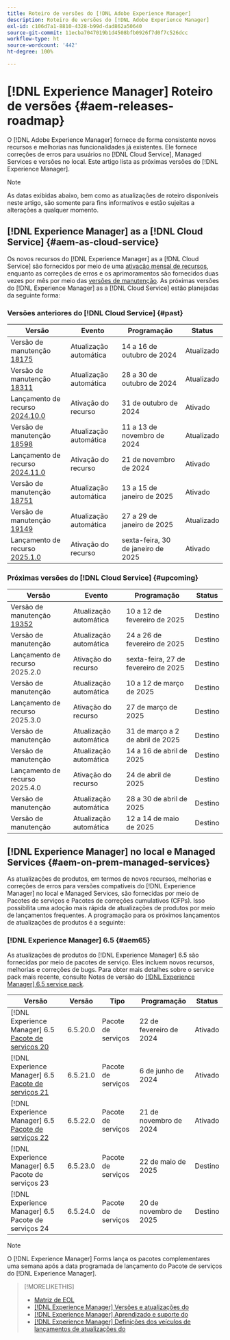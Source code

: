 ```yaml
---
title: Roteiro de versões do [!DNL Adobe Experience Manager]
description: Roteiro de versões do [!DNL Adobe Experience Manager]
exl-id: c106d7a1-8810-4328-b99d-dad862a50640
source-git-commit: 11ecba7047019b1d4508bfb0926f7d0f7c526dcc
workflow-type: ht
source-wordcount: '442'
ht-degree: 100%

---
```



# [!DNL Experience Manager] Roteiro de versões {#aem-releases-roadmap}

O [!DNL Adobe Experience Manager] fornece de forma consistente novos recursos e melhorias nas funcionalidades já existentes. Ele fornece correções de erros para usuários no [!DNL Cloud Service], Managed Services e versões no local. Este artigo lista as próximas versões do [!DNL Experience Manager].

>[!NOTE]
>
>As datas exibidas abaixo, bem como as atualizações de roteiro disponíveis neste artigo, são somente para fins informativos e estão sujeitas a alterações a qualquer momento.

## [!DNL Experience Manager] as a [!DNL Cloud Service] {#aem-as-cloud-service}

Os novos recursos do [!DNL Experience Manager] as a [!DNL Cloud Service] são fornecidos por meio de uma [ativação mensal de recursos](https://experienceleague.adobe.com/pt-br/docs/experience-manager-cloud-service/content/release-notes/release-notes/release-notes-current), enquanto as correções de erros e os aprimoramentos são fornecidos duas vezes por mês por meio das [versões de manutenção](https://experienceleague.adobe.com/pt-br/docs/experience-manager-cloud-service/content/release-notes/maintenance/latest).
As próximas versões do [!DNL Experience Manager] as a [!DNL Cloud Service] estão planejadas da seguinte forma:

### Versões anteriores do [!DNL Cloud Service] {#past}

| Versão | Evento | Programação | Status |
|---|---|---|---|
| Versão de manutenção [18175](https://experienceleague.adobe.com/pt-br/docs/experience-manager-cloud-service/content/release-notes/maintenance/2024/2024-10-0#release-18175) | Atualização automática | 14 a 16 de outubro de 2024 | Atualizado |
| Versão de manutenção [18311](https://experienceleague.adobe.com/pt-br/docs/experience-manager-cloud-service/content/release-notes/maintenance/2024/2024-10-0#18311) | Atualização automática | 28 a 30 de outubro de 2024 | Atualizado |
| Lançamento de recurso [2024.10.0](https://experienceleague.adobe.com/pt-br/docs/experience-manager-cloud-service/content/release-notes/release-notes/2024/release-notes-2024-10-0) | Ativação do recurso | 31 de outubro de 2024 | Ativado |
| Versão de manutenção [18598](https://experienceleague.adobe.com/pt-br/docs/experience-manager-cloud-service/content/release-notes/maintenance/2024/2024-11-0) | Atualização automática | 11 a 13 de novembro de 2024 | Atualizado |
| Lançamento de recurso [2024.11.0](https://experienceleague.adobe.com/pt-br/docs/experience-manager-cloud-service/content/release-notes/release-notes/2024/release-notes-2024-11-0) | Ativação do recurso | 21 de novembro de 2024 | Ativado |
| Versão de manutenção [18751](https://experienceleague.adobe.com/pt-br/docs/experience-manager-cloud-service/content/release-notes/maintenance/2025/2025-1-0#18751) | Atualização automática | 13 a 15 de janeiro de 2025 | Ativado |
| Versão de manutenção [19149](https://experienceleague.adobe.com/pt-br/docs/experience-manager-cloud-service/content/release-notes/maintenance/2025/2025-1-0#19149) | Atualização automática | 27 a 29 de janeiro de 2025 | Atualizado |
| Lançamento de recurso [2025.1.0](https://experienceleague.adobe.com/pt-br/docs/experience-manager-cloud-service/content/release-notes/release-notes/release-notes-current) | Ativação do recurso | sexta-feira, 30 de janeiro de 2025 | Ativado |

### Próximas versões do [!DNL Cloud Service] {#upcoming}

| Versão | Evento | Programação | Status |
|---|---|---|---|
| Versão de manutenção [19352](https://experienceleague.adobe.com/pt-br/docs/experience-manager-cloud-service/content/release-notes/maintenance/latest) | Atualização automática | 10 a 12 de fevereiro de 2025 | Destino |
| Versão de manutenção | Atualização automática | 24 a 26 de fevereiro de 2025 | Destino |
| Lançamento de recurso 2025.2.0 | Ativação do recurso | sexta-feira, 27 de fevereiro de 2025 | Destino |
| Versão de manutenção | Atualização automática | 10 a 12 de março de 2025 | Destino |
| Lançamento de recurso 2025.3.0 | Ativação do recurso | 27 de março de 2025 | Destino |
| Versão de manutenção | Atualização automática | 31 de março a 2 de abril de 2025 | Destino |
| Versão de manutenção | Atualização automática | 14 a 16 de abril de 2025 | Destino |
| Lançamento de recurso 2025.4.0 | Ativação do recurso | 24 de abril de 2025 | Destino |
| Versão de manutenção | Atualização automática | 28 a 30 de abril de 2025 | Destino |
| Versão de manutenção | Atualização automática | 12 a 14 de maio de 2025 | Destino |

## [!DNL Experience Manager] no local e Managed Services {#aem-on-prem-managed-services}

As atualizações de produtos, em termos de novos recursos, melhorias e correções de erros para versões compatíveis do [!DNL Experience Manager] no local e Managed Services, são fornecidas por meio de Pacotes de serviços e Pacotes de correções cumulativos (CFPs). Isso possibilita uma adoção mais rápida de atualizações de produtos por meio de lançamentos frequentes. A programação para os próximos lançamentos de atualizações de produtos é a seguinte:

### [!DNL Experience Manager] 6.5 {#aem65}

As atualizações de produtos do [!DNL Experience Manager] 6.5 são fornecidas por meio de pacotes de serviço. Eles incluem novos recursos, melhorias e correções de bugs. Para obter mais detalhes sobre o service pack mais recente, consulte Notas de versão do [[!DNL Experience Manager] 6.5 service pack](https://experienceleague.adobe.com/pt-br/docs/experience-manager-65/content/release-notes/release-notes).

| Versão | Versão | Tipo | Programação | Status |
|---|---|---|---|---|
| [!DNL Experience Manager] 6.5 [Pacote de serviços 20](https://experienceleague.adobe.com/pt-br/docs/experience-manager-65/content/release-notes/service-pack/6-5-20) | 6.5.20.0 | Pacote de serviços | 22 de fevereiro de 2024 | Ativado |
| [!DNL Experience Manager] 6.5 [Pacote de serviços 21](https://experienceleague.adobe.com/pt-br/docs/experience-manager-65/content/release-notes/service-pack/6-5-21) | 6.5.21.0 | Pacote de serviços | 6 de junho de 2024 | Ativado |
| [!DNL Experience Manager] 6.5 [Pacote de serviços 22](https://experienceleague.adobe.com/pt-br/docs/experience-manager-65/content/release-notes/release-notes) | 6.5.22.0 | Pacote de serviços | 21 de novembro de 2024 | Ativado |
| [!DNL Experience Manager] 6.5 Pacote de serviços 23 | 6.5.23.0 | Pacote de serviços | 22 de maio de 2025 | Destino |
| [!DNL Experience Manager] 6.5 Pacote de serviços 24 | 6.5.24.0 | Pacote de serviços | 20 de novembro de 2025 | Destino |

>[!NOTE]
>
>O [!DNL Experience Manager] Forms lança os pacotes complementares uma semana após a data programada de lançamento do Pacote de serviços do [!DNL Experience Manager].

>[!MORELIKETHIS]
>
>* [Matriz de EOL](https://helpx.adobe.com/br/support/programs/eol-matrix.html)
>* [[!DNL Experience Manager] Versões e atualizações do](https://experienceleague.adobe.com/pt-br/docs/experience-manager-release-information/aem-release-updates/aem-releases-updates)
>* [[!DNL Experience Manager] Aprendizado e suporte do](https://experienceleague.adobe.com/pt-br/docs/experience-manager-cloud-service)
>* [[!DNL Experience Manager] Definições dos veículos de lançamentos de atualizações do](/help/using/update-release-vehicle-definitions.md)
